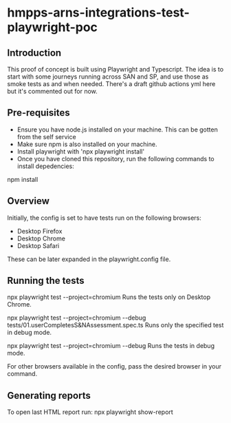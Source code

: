 # hmpps-arns-integrations-test-playwright-poc

## Introduction
This proof of concept is built using Playwright and Typescript. The idea is to start with some journeys running across SAN and SP, and use those as smoke tests as and when needed. There's a draft github actions yml here but it's commented out for now.

## Pre-requisites
- Ensure you have node.js installed on your machine. This can be gotten from the self service
- Make sure npm is also installed on your machine.
- Install playwright with 'npx playwright install'
- Once you have cloned this repository, run the following commands to install depedencies:

npm install

## Overview
Initially, the config is set to have tests run on the following browsers:

- Desktop Firefox
- Desktop Chrome
- Desktop Safari

These can be later expanded in the playwright.config file.

## Running the tests
npx playwright test --project=chromium
Runs the tests only on Desktop Chrome.

npx playwright test --project=chromium --debug tests/01.userCompletesS&NAssessment.spec.ts 
Runs only the specified test in debug mode.

npx playwright test --project=chromium --debug 
Runs the tests in debug mode.

For other browsers available in the config, pass the desired browser in your command.

## Generating reports
To open last HTML report run: npx playwright show-report